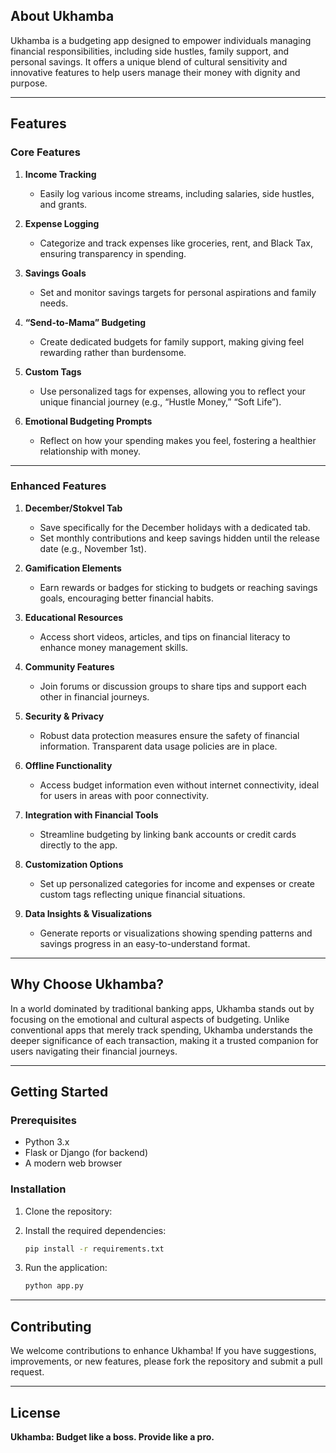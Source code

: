 

## **About Ukhamba**

Ukhamba is a budgeting app designed to empower individuals managing financial responsibilities, including side hustles, family support, and personal savings. It offers a unique blend of cultural sensitivity and innovative features to help users manage their money with dignity and purpose.

---

## **Features**

### **Core Features**

1. **Income Tracking**
   - Easily log various income streams, including salaries, side hustles, and grants.

2. **Expense Logging**
   - Categorize and track expenses like groceries, rent, and Black Tax, ensuring transparency in spending.

3. **Savings Goals**
   - Set and monitor savings targets for personal aspirations and family needs.

4. **“Send-to-Mama” Budgeting**
   - Create dedicated budgets for family support, making giving feel rewarding rather than burdensome.

5. **Custom Tags**
   - Use personalized tags for expenses, allowing you to reflect your unique financial journey (e.g., “Hustle Money,” “Soft Life”).

6. **Emotional Budgeting Prompts**
   - Reflect on how your spending makes you feel, fostering a healthier relationship with money.

---

### **Enhanced Features**

1. **December/Stokvel Tab**
   - Save specifically for the December holidays with a dedicated tab.
   - Set monthly contributions and keep savings hidden until the release date (e.g., November 1st).

2. **Gamification Elements**
   - Earn rewards or badges for sticking to budgets or reaching savings goals, encouraging better financial habits.

3. **Educational Resources**
   - Access short videos, articles, and tips on financial literacy to enhance money management skills.

4. **Community Features**
   - Join forums or discussion groups to share tips and support each other in financial journeys.

5. **Security & Privacy**
   - Robust data protection measures ensure the safety of financial information. Transparent data usage policies are in place.

6. **Offline Functionality**
   - Access budget information even without internet connectivity, ideal for users in areas with poor connectivity.

7. **Integration with Financial Tools**
   - Streamline budgeting by linking bank accounts or credit cards directly to the app.

8. **Customization Options**
   - Set up personalized categories for income and expenses or create custom tags reflecting unique financial situations.

9. **Data Insights & Visualizations**
   - Generate reports or visualizations showing spending patterns and savings progress in an easy-to-understand format.

---

## **Why Choose Ukhamba?**

In a world dominated by traditional banking apps, Ukhamba stands out by focusing on the emotional and cultural aspects of budgeting. Unlike conventional apps that merely track spending, Ukhamba understands the deeper significance of each transaction, making it a trusted companion for users navigating their financial journeys.

---

## **Getting Started**

### **Prerequisites**

- Python 3.x
- Flask or Django (for backend)
- A modern web browser

### **Installation**

1. Clone the repository:
   
 

2. Install the required dependencies:
   ```bash
   pip install -r requirements.txt
   ```

3. Run the application:
   ```bash
   python app.py
   ```

---

## **Contributing**

We welcome contributions to enhance Ukhamba! If you have suggestions, improvements, or new features, please fork the repository and submit a pull request.

---

## **License**

**Ukhamba: Budget like a boss. Provide like a pro.**
